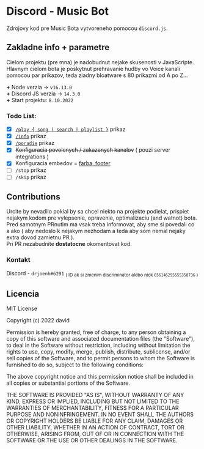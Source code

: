 # Discord - Music Bot

Zdrojovy kod pre Music Bota vytvoreneho pomocou `discord.js`.

## Zakladne info + parametre

Cielom projektu (pre mna) je nadobudnut nejake skusenosti v JavaScripte.</br>
Hlavnym cielom bota je poskytnut prehravanie hudby vo Voice kanali pomocou par prikazov, teda ziadny bloatware s 80 prikazmi od A po Z...

**+** Node verzia -> `v16.13.0`</br>
**+** Discord JS verzia -> `14.3.0`</br>
**+** Start projektu: `8.10.2022`</br>

### Todo List:
 - [x] [`/play { song | search | playlist }`](https://github.com/analnyroztahovac/Music-Bot/blob/main/commands/play.js) prikaz
 - [x] [`/info`](https://github.com/analnyroztahovac/Music-Bot/blob/main/commands/info.js) prikaz
 - [x] [`/poradie`](https://github.com/analnyroztahovac/Music-Bot/blob/main/commands/poradie.js) prikaz
 - [x] ~~Konfiguracia povolenych / zakazanych kanalov~~ ( pouzi server integrations )
 - [x] Konfiguracia embedov = [farba, footer](https://github.com/analnyroztahovac/Music-Bot/blob/main/config.json)
 - [ ] `/stop` prikaz
 - [ ] `/skip` prikaz

## Contributions

Urcite by nevadilo pokial by sa chcel niekto na projekte podielat, prispiet nejakym kodom pre vylepsenie, opravenie, optimalizaciu (and watnot) bota. Pred samotnym PRnutim ma vsak treba informovat, aby sme si povedali co a ako ( aby nedoslo k nejakym nezhodam a teda aby som nemal nejaky extra dovod zamietnu PR ).</br>
Pri PR nezabudnite **dostatocne** okomentovat kod.

### Kontakt
Discord - `drjoenh#6291` <sub> ( ID ak si zmenim discriminator alebo nick `656146295555358736` )</sub>

## Licencia
MIT License

Copyright (c) 2022 david

Permission is hereby granted, free of charge, to any person obtaining a copy
of this software and associated documentation files (the "Software"), to deal
in the Software without restriction, including without limitation the rights
to use, copy, modify, merge, publish, distribute, sublicense, and/or sell
copies of the Software, and to permit persons to whom the Software is
furnished to do so, subject to the following conditions:

The above copyright notice and this permission notice shall be included in all
copies or substantial portions of the Software.

THE SOFTWARE IS PROVIDED "AS IS", WITHOUT WARRANTY OF ANY KIND, EXPRESS OR
IMPLIED, INCLUDING BUT NOT LIMITED TO THE WARRANTIES OF MERCHANTABILITY,
FITNESS FOR A PARTICULAR PURPOSE AND NONINFRINGEMENT. IN NO EVENT SHALL THE
AUTHORS OR COPYRIGHT HOLDERS BE LIABLE FOR ANY CLAIM, DAMAGES OR OTHER
LIABILITY, WHETHER IN AN ACTION OF CONTRACT, TORT OR OTHERWISE, ARISING FROM,
OUT OF OR IN CONNECTION WITH THE SOFTWARE OR THE USE OR OTHER DEALINGS IN THE
SOFTWARE.
